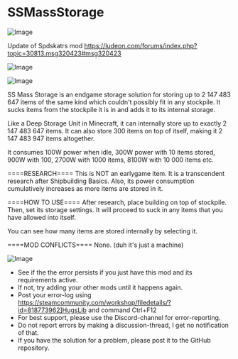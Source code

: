# SSMassStorage

![Image](https://i.imgur.com/buuPQel.png)

Update of Spdskatrs mod
https://ludeon.com/forums/index.php?topic=30813.msg320423#msg320423

![Image](https://i.imgur.com/pufA0kM.png)

	
![Image](https://i.imgur.com/Z4GOv8H.png)


SS Mass Storage is an endgame storage solution for storing up to 2 147 483 647 items of the same kind which couldn't possibly fit in any stockpile. It sucks items from the stockpile it is in and adds it to its internal storage.

Like a Deep Storage Unit in Minecraft, it can internally store up to exactly 2 147 483 647 items. It can also store 300 items on top of itself, making it 2 147 483 947 items altogether.

It consumes 100W power when idle, 300W power with 10 items stored, 900W with 100, 2700W with 1000 items, 8100W with 10 000 items etc.

====RESEARCH====
This is NOT an earlygame item. It is a transcendent research after Shipbuilding Basics. Also, its power consumption cumulatively increases as more items are stored in it.

====HOW TO USE====
After research, place building on top of stockpile. Then, set its storage settings. It will proceed to suck in any items that you have allowed into itself.

You can see how many items are stored internally by selecting it.

====MOD CONFLICTS====
None. (duh it's just a machine)


![Image](https://i.imgur.com/PwoNOj4.png)



-  See if the the error persists if you just have this mod and its requirements active.
-  If not, try adding your other mods until it happens again.
-  Post your error-log using https://steamcommunity.com/workshop/filedetails/?id=818773962]HugsLib and command Ctrl+F12
-  For best support, please use the Discord-channel for error-reporting.
-  Do not report errors by making a discussion-thread, I get no notification of that.
-  If you have the solution for a problem, please post it to the GitHub repository.




